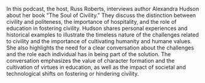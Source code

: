 In this podcast, the host, Russ Roberts, interviews author Alexandra Hudson about her book "The Soul of Civility." They discuss the distinction between civility and politeness, the importance of hospitality, and the role of education in fostering civility. Hudson shares personal experiences and historical examples to illustrate the timeless nature of the challenges related to civility and the importance of cultivating humanity and humane values. She also highlights the need for a clear conversation about the challenges and the role each individual has in being part of the solution. The conversation emphasizes the value of character formation and the cultivation of virtues in education, as well as the impact of societal and technological shifts on fostering or hindering civility.